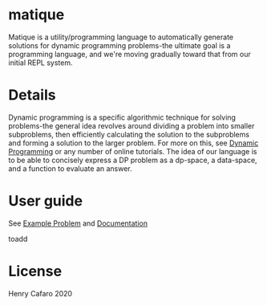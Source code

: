 # matique
Matique is a utility/programming language to automatically generate solutions for dynamic programming problems-the ultimate goal is a programming language, and we're moving gradually toward that from our initial REPL system. 

# Details
Dynamic programming is a specific algorithmic technique for solving problems-the general idea revolves around dividing a problem into smaller subproblems, then efficiently calculating the solution to the subproblems and forming a solution to the larger problem. For more on this, see [Dynamic Programming](https://en.wikipedia.org/wiki/Dynamic_programming) or any number of online tutorials. The idea of our language is to be able to concisely express a DP problem as a dp-space, a data-space, and a function to evaluate an answer. 

# User guide

See [Example Problem](temp) and [Documentation](temp)

toadd

# License
Henry Cafaro 2020
